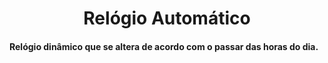 <h1 align='center'>Relógio Automático </h1>

<h4>Relógio dinâmico que se altera de acordo com o passar das horas do dia.</h4>

